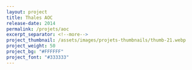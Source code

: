 ```yaml
---
layout: project
title: Thales AOC
release-date: 2014
permalink: /projets/aoc
excerpt_separator: <!--more-->
project_thumbnail: /assets/images/projets-thumbnails/thumb-21.webp
project_weight: 50
project_bg: "#FFFFFF"
project_font: "#333333"
---
```

